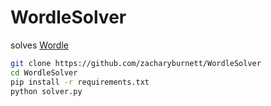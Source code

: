 # WordleSolver

solves [Wordle](https://www.nytimes.com/games/wordle/index.html)

```bash
git clone https://github.com/zacharyburnett/WordleSolver
cd WordleSolver
pip install -r requirements.txt
python solver.py
```
